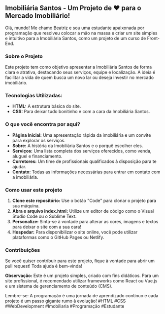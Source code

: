 ## Imobiliária Santos - Um Projeto de ❤️ para o Mercado Imobiliário!

Olá, mundo!  Me chamo Beatriz e sou uma estudante apaixonada por programação que resolveu colocar a mão na massa e criar um site simples e intuitivo para a Imobiliária Santos, como um projeto de um curso de Front-End.

### Sobre o Projeto
Este projeto tem como objetivo apresentar a Imobiliária Santos de forma clara e atrativa, destacando seus serviços, equipe e localização. A ideia é facilitar a vida de quem busca um novo lar ou deseja investir no mercado imobiliário.

### Tecnologias Utilizadas:
* **HTML:** A estrutura básica do site.
* **CSS:** Para deixar tudo bonitinho e com a cara da Imobiliária Santos.

### O que você encontra por aqui?
* **Página Inicial:** Uma apresentação rápida da imobiliária e um convite para explorar os serviços.
* **Sobre:** A história da Imobiliária Santos e o porquê escolher eles.
* **Serviços:** Uma lista completa dos serviços oferecidos, como venda, aluguel e financiamento.
* **Corretores:** Um time de profissionais qualificados à disposição para te ajudar.
* **Contato:** Todas as informações necessárias para entrar em contato com a imobiliária.

### Como usar este projeto
1. **Clone este repositório:** Use o botão "Code" para clonar o projeto para sua máquina.
2. **Abra o arquivo index.html:** Utilize um editor de código como o Visual Studio Code ou o Sublime Text.
3. **Personalize:** Sinta-se à vontade para alterar as cores, imagens e textos para deixar o site com a sua cara!
4. **Hospedar:** Para disponibilizar o site online, você pode utilizar plataformas como o GitHub Pages ou Netlify.

### Contribuições
Se você quiser contribuir para este projeto, fique à vontade para abrir um pull request! Toda ajuda é bem-vinda!

**Observação:** Este é um projeto simples, criado com fins didáticos. Para um site profissional, é recomendado utilizar frameworks como React ou Vue.js e um sistema de gerenciamento de conteúdo (CMS).

Lembre-se: A programação é uma jornada de aprendizado contínuo e cada projeto é um passo gigante rumo à evolução!
#HTML #CSS #WebDevelopment #Imobiliaria #Programação #Estudante
